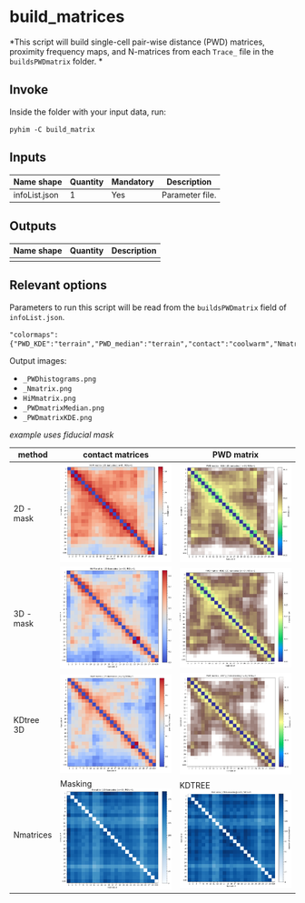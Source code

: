 # build_matrices

*This script will build single-cell pair-wise distance (PWD) matrices, proximity frequency maps, and N-matrices from each `Trace_` file in the `buildsPWDmatrix` folder. *

## Invoke
Inside the folder with your input data, run:
```shell
pyhim -C build_matrix
```

## Inputs

|Name shape|Quantity|Mandatory|Description|
|---|---|---|---|
|infoList.json|1|Yes|Parameter file.|

## Outputs
|Name shape|Quantity|Description|
|---|---|---|
||||

## Relevant options

Parameters to run this script will be read from the ```buildsPWDmatrix``` field of ```infoList.json```.

```
"colormaps":{"PWD_KDE":"terrain","PWD_median":"terrain","contact":"coolwarm","Nmatrix":"Blues"},    
```


Output images:

- `_PWDhistograms.png`
- `_Nmatrix.png`
- `HiMmatrix.png`
- `_PWDmatrixMedian.png`
- `_PWDmatrixKDE.png`

*example uses fiducial mask*

| method    | contact matrices                                             | **PWD matrix**                                               |
| --------- | ------------------------------------------------------------ | ------------------------------------------------------------ |
| 2D - mask | ![image-20220212093032574](../../../_static/user_guide/image-20220212093032574.png) | ![image-20220212093119700](../../../_static/user_guide/image-20220212093119700.png) |
| 3D - mask | ![image-20220212093245315](../../../_static/user_guide/image-20220212093245315.png) | ![image-20220212093210913](../../../_static/user_guide/image-20220212093210913.png) |
| KDtree 3D | ![image-20220213120843091](../../../_static/user_guide/image-20220213120843091.png) | ![image-20220213120807698](../../../_static/user_guide/image-20220213120807698.png) |
| Nmatrices | Masking![image-20220212093324905](../../../_static/user_guide/image-20220212093324905.png) | KDTREE![image-20220213120921749](../../../_static/user_guide/image-20220213120921749.png) |

